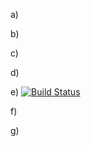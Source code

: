 a)

b)

c)

d)

e)  [![Build Status](https://travis-ci.com/JariVanderlindenPXL/OpsDev_calculator.svg?branch=main)](https://travis-ci.com/github/JariVanderlindenPXL/OpsDev_calculator)

f)

g)


